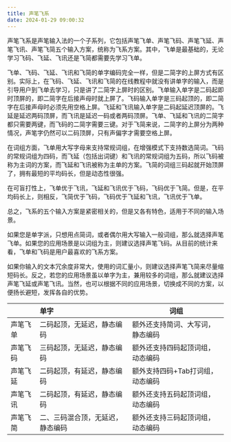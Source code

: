 ```yaml
---
title: 声笔飞系
date: 2024-01-29 09:00:32
---
```


声笔飞系是声笔输入法的一个子系列，它包括声笔飞单、声笔飞码、声笔飞延、声笔飞讯、声笔飞简五个输入方案，统称为飞系方案。其中，飞单是最基础的，无论学习飞码、飞延、飞讯还是飞简都需要先学习飞单。

飞单、飞码、飞延、飞讯和飞简的单字编码完全一样，但是二简字的上屏方式有区别。实际上，在飞码、飞延、飞讯和飞简的在线教程中就没有讲单字的输入，而是引导用户到飞单去学习，只是讲了二简字上屏时的区别。飞单输入单字是二码起即时顶屏的，即二简字在后接声母时就上屏了。飞码输入单字是三码起顶的，即二简字在后接声母时必须先用空格上屏。飞延和飞讯输入单字是二码起延迟顶屏的。飞延是延迟两码顶屏，而飞讯是延迟一码或者两码顶屏。飞单、飞延和飞讯的二简字都只需要两键，而飞码的二简字需要三键。对于飞简来说，二简字的上屏分为两种情况，声笔字仍然可以二码顶屏，只有声偏字才需要空格上屏。

在词组方面，飞单用大写字母来支持常规词组，在增强模式下支持数选简词。飞码的常规词组为四码，而飞延（包括出词键）和飞讯的常规词组为五码，所以飞码被称为主词的方案，而飞延和飞讯被称为主单的方案。飞简的词组三码起就开始顶屏了，拥有最短的平均码长，但是动态性很强。

在可盲打性上，飞单优于飞讯，飞延和飞讯优于飞码，飞码优于飞简。但是，在平均码长上，则相反，飞简优于飞码，飞码优于飞延和飞讯，飞讯优于飞单。

总之，飞系的五个输入方案是紧密相关的，但是又各有特色，适用于不同的输入场景。

如果您是单字派，只想用点简词，或者偶尔用大写输入一般词组，那么就选择声笔飞单。如果您的应用场景是以词组为主，则建议选择声笔飞码。从目前的统计来看，飞单和飞码是用户最喜欢的飞系方案。

如果你输入的文本冗余度非常大，使用的词汇量小，则建议选择声笔飞简来尽量缩短码长。反之，若您的应用场景虽以单字为主，兼用较多的词组，那么就建议选择声笔飞延或声笔飞讯。当然，也可以根据不同的应用场景，切换成不同的方案，以便扬长避短，发挥各自的优势。

|          | 单字                             | 词组                             |
| :------- | :------------------------------- | -------------------------------- |
| 声笔飞单 | 二码起顶，无延迟，静态编码       | 额外还支持简词、大写词，静态编码 |
| 声笔飞码 | 三码起顶，无延迟，静态编码       | 额外还支持四码起顶词组，动态编码 |
| 声笔飞延 | 二码起顶，有延迟，静态编码       | 额外支持四码+Tab打词组，动态编码 |
| 声笔飞讯 | 二码起顶，有延迟，静态编码       | 额外还支持五码起顶词组，动态编码 |
| 声笔飞简 | 二、三码混合顶，无延迟，静态编码 | 额外还支持三码起顶词组，动态编码 |
